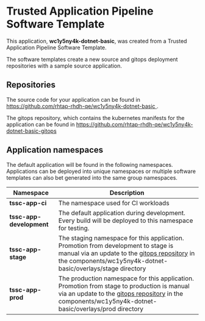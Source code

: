 # Trusted Application Pipeline Software Template

This application, **wc1y5ny4k-dotnet-basic**, was created from a Trusted Application Pipeline Software Template.

The software templates create a new source and gitops deployment repositories with a sample source application. 

## Repositories

The source code for your application can be found in [https://github.com/rhtap-rhdh-qe/wc1y5ny4k-dotnet-basic ](https://github.com/rhtap-rhdh-qe/wc1y5ny4k-dotnet-basic ).
 
The gitops repository, which contains the kubernetes manifests for the application can be found in 
[https://github.com/rhtap-rhdh-qe/wc1y5ny4k-dotnet-basic-gitops ](https://github.com/rhtap-rhdh-qe/wc1y5ny4k-dotnet-basic-gitops ) 

## Application namespaces 

The default application will be found in the following namespaces. Applications can be deployed into unique namespaces or multiple software templates can also bet generated into the same group namespaces.  

|  Namespace   |  Description   |  
| -------- | -------- |
| **tssc-app-ci** | The namespace used for CI workloads |
| **tssc-app-development** | The default application during development. Every build will be deployed to this namespace for testing. |
| **tssc-app-stage** | The staging namespace for this application. Promotion from development to stage is manual via an update to the [gitops repository](https://github.com/rhtap-rhdh-qe/wc1y5ny4k-dotnet-basic-gitops ) in the components/wc1y5ny4k-dotnet-basic/overlays/stage directory |
| **tssc-app-prod** | The production namespace for this application. Promotion from stage to production is manual via an update to the [gitops repository](https://github.com/rhtap-rhdh-qe/wc1y5ny4k-dotnet-basic-gitops ) in the components/wc1y5ny4k-dotnet-basic/overlays/prod directory |